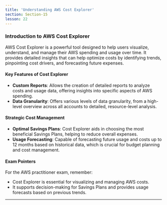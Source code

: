 ```yaml
---
title: 'Understanding AWS Cost Explorer'
section: Section-15
lesson: 22
---
```


### Introduction to AWS Cost Explorer

AWS Cost Explorer is a powerful tool designed to help users visualize, understand, and manage their AWS spending and usage over time. It provides detailed insights that can help optimize costs by identifying trends, pinpointing cost drivers, and forecasting future expenses.

<!-- pagebreak -->

#### Key Features of Cost Explorer

- **Custom Reports**: Allows the creation of detailed reports to analyze costs and usage data, offering insights into specific aspects of AWS spending.
- **Data Granularity**: Offers various levels of data granularity, from a high-level overview across all accounts to detailed, resource-level analysis.

<!-- pagebreak -->

#### Strategic Cost Management

- **Optimal Savings Plans**: Cost Explorer aids in choosing the most beneficial Savings Plans, helping to reduce overall expenses.
- **Usage Forecasting**: Capable of forecasting future usage and costs up to 12 months based on historical data, which is crucial for budget planning and cost management.

<!-- pagebreak -->

#### Exam Pointers

For the AWS practitioner exam, remember:

- Cost Explorer is essential for visualizing and managing AWS costs.
- It supports decision-making for Savings Plans and provides usage forecasts based on previous trends.

---
